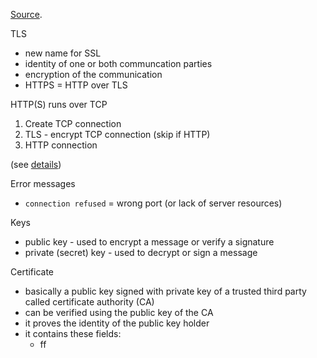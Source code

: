 [Source](https://github.com/lizrice/secure-connections).

TLS

* new name for SSL
* identity of one or both communcation parties
* encryption of the communication
* HTTPS = HTTP over TLS

HTTP(S) runs over TCP

1. Create TCP connection
2. TLS - encrypt TCP connection (skip if HTTP)
3. HTTP connection

(see [details](https://speakerdeck.com/lizrice/a-go-programmers-guide-to-secure-connections?slide=10))

Error messages

* `connection refused` = wrong port (or lack of server resources)

Keys

* public key - used to encrypt a message or verify a signature
* private (secret) key - used to decrypt or sign a message

Certificate

* basically a public key signed with private key of a trusted third party called certificate authority (CA)
* can be verified using the public key of the CA
* it proves the identity of the public key holder
* it contains these fields:
  * ff
